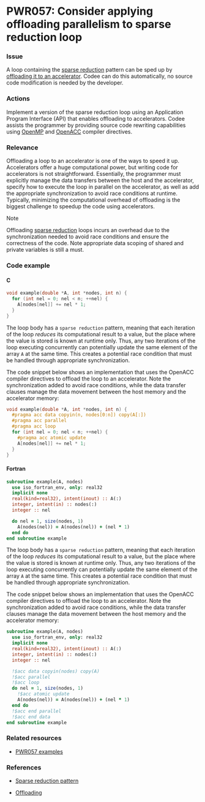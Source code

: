 # PWR057: Consider applying offloading parallelism to sparse reduction loop

### Issue

A loop containing the
[sparse reduction](../../Glossary/Patterns-for-performance-optimization/Sparse-reduction.md)
pattern can be sped up by
[offloading it to an accelerator](../../Glossary/Offloading.md). Codee can do this
automatically, no source code modification is needed by the developer.

### Actions

Implement a version of the sparse reduction loop using an Application Program
Interface (API) that enables offloading to accelerators. Codee assists the
programmer by providing source code rewriting capabilities using
[OpenMP](https://en.wikipedia.org/wiki/OpenMP) and
[OpenACC](https://en.wikipedia.org/wiki/OpenACC) compiler directives.

### Relevance

Offloading a loop to an accelerator is one of the ways to speed it up.
Accelerators offer a huge computational power, but writing code for accelerators
is not straightforward. Essentially, the programmer must explicitly manage the
data transfers between the host and the accelerator, specify how to execute the
loop in parallel on the accelerator, as well as add the appropriate
synchronization to avoid race conditions at runtime. Typically, minimizing the
computational overhead of offloading is the biggest challenge to speedup the
code using accelerators.

> [!NOTE]
> Offloading
> [sparse reduction](../../Glossary/Patterns-for-performance-optimization/Sparse-reduction.md)
> loops incurs an overhead due to the synchronization needed to avoid race
> conditions and ensure the correctness of the code. Note appropriate data
> scoping of shared and private variables is still a must.

### Code example

#### C

```c
void example(double *A, int *nodes, int n) {
  for (int nel = 0; nel < n; ++nel) {
    A[nodes[nel]] += nel * 1;
  }
}
```

The loop body has a `sparse reduction` pattern, meaning that each iteration of
the loop *reduces* its computational result to a value, but the place where the
value is stored is known at runtime only. Thus, any two iterations of the loop
executing concurrently can potentially update the same element of the array `A`
at the same time. This creates a potential race condition that must be handled
through appropriate synchronization.

The code snippet below shows an implementation that uses the OpenACC compiler
directives to offload the loop to an accelerator. Note the synchronization
added to avoid race conditions, while the data transfer clauses manage the data
movement between the host memory and the accelerator memory:

```c
void example(double *A, int *nodes, int n) {
  #pragma acc data copyin(n, nodes[0:n]) copy(A[:])
  #pragma acc parallel
  #pragma acc loop
  for (int nel = 0; nel < n; ++nel) {
    #pragma acc atomic update
    A[nodes[nel]] += nel * 1;
  }
}
```

#### Fortran

```fortran
subroutine example(A, nodes)
  use iso_fortran_env, only: real32
  implicit none
  real(kind=real32), intent(inout) :: A(:)
  integer, intent(in) :: nodes(:)
  integer :: nel

  do nel = 1, size(nodes, 1)
    A(nodes(nel)) = A(nodes(nel)) + (nel * 1)
  end do
end subroutine example
```

The loop body has a `sparse reduction` pattern, meaning that each iteration of
the loop *reduces* its computational result to a value, but the place where the
value is stored is known at runtime only. Thus, any two iterations of the loop
executing concurrently can potentially update the same element of the array `A`
at the same time. This creates a potential race condition that must be handled
through appropriate synchronization.

The code snippet below shows an implementation that uses the OpenACC compiler
directives to offload the loop to an accelerator. Note the synchronization
added to avoid race conditions, while the data transfer clauses manage the data
movement between the host memory and the accelerator memory:

```fortran
subroutine example(A, nodes)
  use iso_fortran_env, only: real32
  implicit none
  real(kind=real32), intent(inout) :: A(:)
  integer, intent(in) :: nodes(:)
  integer :: nel

  !$acc data copyin(nodes) copy(A)
  !$acc parallel
  !$acc loop
  do nel = 1, size(nodes, 1)
    !$acc atomic update
    A(nodes(nel)) = A(nodes(nel)) + (nel * 1)
  end do
  !$acc end parallel
  !$acc end data
end subroutine example
```

### Related resources

* [PWR057 examples](https://github.com/codee-com/open-catalog/tree/main/Checks/PWR057/)

### References

* [Sparse reduction pattern](../../Glossary/Patterns-for-performance-optimization/Sparse-reduction.md)

* [Offloading](../../Glossary/Offloading.md)
